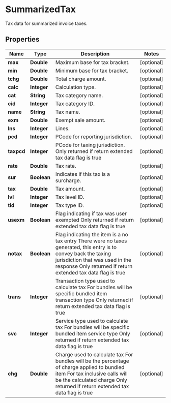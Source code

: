 

# SummarizedTax

Tax data for summarized invoice taxes.

## Properties

Name | Type | Description | Notes
------------ | ------------- | ------------- | -------------
**max** | **Double** | Maximum base for tax bracket. |  [optional]
**min** | **Double** | Minimum base for tax bracket. |  [optional]
**tchg** | **Double** | Total charge amount. |  [optional]
**calc** | **Integer** | Calculation type. |  [optional]
**cat** | **String** | Tax category name. |  [optional]
**cid** | **Integer** | Tax category ID. |  [optional]
**name** | **String** | Tax name. |  [optional]
**exm** | **Double** | Exempt sale amount. |  [optional]
**lns** | **Integer** | Lines. |  [optional]
**pcd** | **Integer** | PCode for reporting jurisdiction. |  [optional]
**taxpcd** | **Integer** | PCode for taxing jurisdiction.  Only returned if return extended tax data flag is true |  [optional]
**rate** | **Double** | Tax rate. |  [optional]
**sur** | **Boolean** | Indicates if this tax is a surcharge. |  [optional]
**tax** | **Double** | Tax amount. |  [optional]
**lvl** | **Integer** | Tax level ID. |  [optional]
**tid** | **Integer** | Tax type ID. |  [optional]
**usexm** | **Boolean** | Flag indicating if tax was user exempted  Only returned if return extended tax data flag is true |  [optional]
**notax** | **Boolean** | Flag indicating the item is a no tax entry  There were no taxes generated, this entry is to convey back the taxing jurisdiction that was used in the response  Only returned if return extended tax data flag is true |  [optional]
**trans** | **Integer** | Transaction type used to calculate tax  For bundles will be specific bundled item transaction type  Only returned if return extended tax data flag is true |  [optional]
**svc** | **Integer** | Service type used to calculate tax  For bundles will be specific bundled item service type  Only returned if return extended tax data flag is true |  [optional]
**chg** | **Double** | Charge used to calculate tax  For bundles will be the percentage of charge applied to bundled item  For tax inclusive calls will be the calculated charge  Only returned if return extended tax data flag is true |  [optional]



